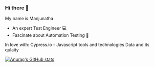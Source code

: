 ### Hi there 👋
My name is Manjunatha
- An expert Test Engineer 💻
- Fascinate about Automation Testing 🎥

In love with:
    Cypress.io - Javascript tools and technologies
    Data and its qulaity

[![Anurag's GitHub stats](https://github-readme-stats.vercel.app/api?username=manjunatha-koosalapur)](https://github.com/anuraghazra/github-readme-stats)
